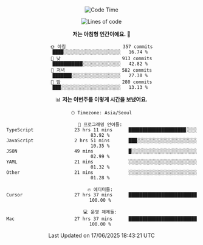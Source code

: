 <div align="center">

<br />

 <!--START_SECTION:waka-->
![Code Time](http://img.shields.io/badge/Code%20Time-4%2C749%20hrs%2053%20mins-blue)

![Lines of code](https://img.shields.io/badge/%EC%A0%80%EB%8A%94%20%EC%97%AC%ED%83%9C%EA%B9%8C%EC%A7%80%20-2.0%20million%20%EC%A4%84%EC%9D%98%20%EC%BD%94%EB%93%9C%EB%A5%BC%20%EC%9E%91%EC%84%B1%ED%96%88%EC%96%B4%EC%9A%94.-blue)

**저는 아침형 인간이에요. 🐤** 

```text
🌞 아침                     357 commits         ████░░░░░░░░░░░░░░░░░░░░░   16.74 % 
🌆 낮　                     913 commits         ███████████░░░░░░░░░░░░░░   42.82 % 
🌃 저녁                     582 commits         ███████░░░░░░░░░░░░░░░░░░   27.30 % 
🌙 밤　                     280 commits         ███░░░░░░░░░░░░░░░░░░░░░░   13.13 % 
```


📊 **저는 이번주를 이렇게 시간을 보냈어요.** 

```text
🕑︎ Timezone: Asia/Seoul

💬 프로그래밍 언어들: 
TypeScript               23 hrs 11 mins      █████████████████████░░░░   83.92 % 
JavaScript               2 hrs 51 mins       ███░░░░░░░░░░░░░░░░░░░░░░   10.35 % 
JSON                     49 mins             █░░░░░░░░░░░░░░░░░░░░░░░░   02.99 % 
YAML                     21 mins             ░░░░░░░░░░░░░░░░░░░░░░░░░   01.32 % 
Other                    21 mins             ░░░░░░░░░░░░░░░░░░░░░░░░░   01.28 % 

🔥 에디터들: 
Cursor                   27 hrs 37 mins      █████████████████████████   100.00 % 

💻 운영 체제들: 
Mac                      27 hrs 37 mins      █████████████████████████   100.00 % 
```


 Last Updated on 17/06/2025 18:43:21 UTC
<!--END_SECTION:waka-->

</div>
